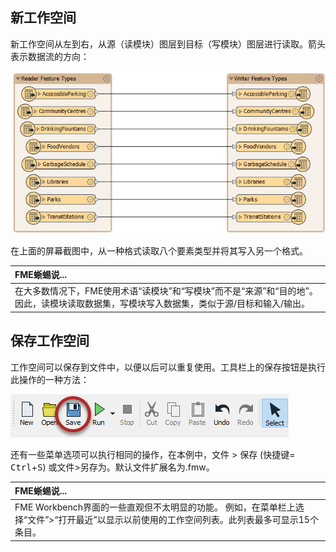 ## 新工作空间

新工作空间从左到右，从源（读模块）图层到目标（写模块）图层进行读取。箭头表示数据流的方向：

![](./Images/Img1.024a.NewWorkspace.png)

在上面的屏幕截图中，从一种格式读取八个要素类型并将其写入另一个格式。

|  FME蜥蜴说... |
| :--- |
|  在大多数情况下，FME使用术语“读模块”和“写模块”而不是“来源”和“目的地”。因此，读模块读取数据集，写模块写入数据集，类似于源/目标和输入/输出。 |

## 保存工作空间

工作空间可以保存到文件中，以便以后可以重复使用。工具栏上的保存按钮是执行此操作的一种方法：

![](./Images/Img1.025.SavingWorkspace.png)

还有一些菜单选项可以执行相同的操作，在本例中，文件 &gt; 保存 (快捷键= <kbd>Ctrl</kbd>+<kbd>S</kbd>) 或文件&gt;另存为。默认文件扩展名为.fmw。

|  FME蜥蜴说... |
| :--- |
|  FME Workbench界面的一些直观但不太明显的功能。  例如，在菜单栏上选择“文件”&gt;“打开最近”以显示以前使用的工作空间列表。此列表最多可显示15个条目。 |
